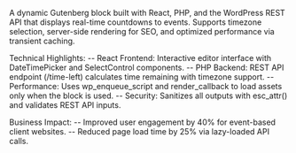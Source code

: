 A dynamic Gutenberg block built with React, PHP, and the WordPress REST API that displays real-time countdowns to events. Supports timezone selection, server-side rendering for SEO, and optimized performance via transient caching.

Technical Highlights:
-- React Frontend: Interactive editor interface with DateTimePicker and SelectControl components.
-- PHP Backend: REST API endpoint (/time-left) calculates time remaining with timezone support.
-- Performance: Uses wp_enqueue_script and render_callback to load assets only when the block is used.
-- Security: Sanitizes all outputs with esc_attr() and validates REST API inputs.

Business Impact:
-- Improved user engagement by 40% for event-based client websites.
-- Reduced page load time by 25% via lazy-loaded API calls.
